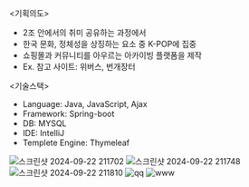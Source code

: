 <기획의도> 
- 2조 안에서의 취미 공유하는 과정에서
- 한국 문화, 정체성을 상징하는 요소 중 K-POP에 집중 
- 쇼핑몰과 커뮤니티를 아우르는 아카이빙 플랫폼을 제작
- Ex. 참고 사이트: 위버스, 번개장터

<기술스택> 
- Language: Java, JavaScript, Ajax
- Framework: Spring-boot
- DB: MYSQL
- IDE: IntelliJ
- Templete Engine: Thymeleaf

  

  
![스크린샷 2024-09-22 211702](https://github.com/user-attachments/assets/e362fa88-35b7-4147-968c-5424b31822a5)
![스크린샷 2024-09-22 211748](https://github.com/user-attachments/assets/7a6ec1ba-b509-4bb2-9157-12b1efa52e3b)
![스크린샷 2024-09-22 211810](https://github.com/user-attachments/assets/26e9cba9-c2f2-4f3a-8c45-9d42b2a1ecf3)
![qq](https://github.com/user-attachments/assets/c19f394c-e6be-4214-ac86-8e23a482ecb5)
![www](https://github.com/user-attachments/assets/b5819995-bdae-48eb-a4a7-829fce1e92fb)
